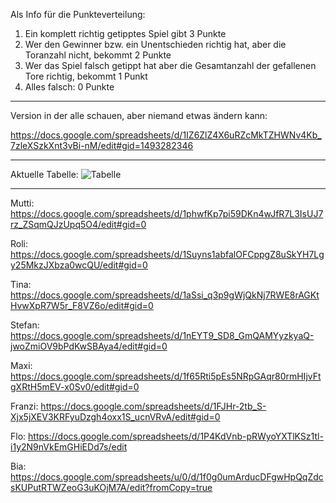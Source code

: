 Als Info für die Punkteverteilung:
1. Ein komplett richtig getipptes Spiel gibt 3 Punkte
2. Wer den Gewinner bzw. ein Unentschieden richtig hat, aber die Toranzahl nicht, bekommt 2 Punkte
3. Wer das Spiel falsch getippt hat aber die Gesamtanzahl der gefallenen Tore richtig, bekommt 1 Punkt
4. Alles falsch: 0 Punkte

------------------------------------------------------------------------------------------------------
Version in der alle schauen, aber niemand etwas ändern kann:

https://docs.google.com/spreadsheets/d/1IZ6ZlZ4X6uRZcMkTZHWNv4Kb_7zleXSzkXnt3vBi-nM/edit#gid=1493282346

------------------------------------------------------------------------------------------------------
Aktuelle Tabelle:
![Tabelle](https://i.gyazo.com/f82de41bba8328f396c0d473d08a6d40.png)

------------------------------------------------------------------------------------------------------






Mutti:  https://docs.google.com/spreadsheets/d/1phwfKp7pi59DKn4wJfR7L3IsUJ7rz_ZSqmQJzUpq5O4/edit#gid=0

Roli:   https://docs.google.com/spreadsheets/d/1Suyns1abfalOFCppgZ8uSkYH7Lgy25MkzJXbza0wcQU/edit#gid=0

Tina:   https://docs.google.com/spreadsheets/d/1aSsi_q3p9gWjQkNj7RWE8rAGKtHvwXpR7W5r_F8VZ6o/edit#gid=0

Stefan: https://docs.google.com/spreadsheets/d/1nEYT9_SD8_GmQAMYyzkyaQ-jwoZmiOV9bPdKwSBAya4/edit#gid=0

Maxi:   https://docs.google.com/spreadsheets/d/1f65Rti5pEs5NRpGAqr80rmHIjvFtgXRtH5mEV-x0Sv0/edit#gid=0

Franzi: https://docs.google.com/spreadsheets/d/1FJHr-2tb_S-Xjx5jXEV3KRFyuDzgh4oxx1S_ucnVRvA/edit#gid=0

Flo:    https://docs.google.com/spreadsheets/d/1P4KdVnb-pRWyoYXTlKSz1tl-i1y2N9nVkEmGHiEDd7s/edit

Bia:    https://docs.google.com/spreadsheets/u/0/d/1f0g0umArducDFgwHpQqZdcsKUPutRTWZeoG3uKOjM7A/edit?fromCopy=true
